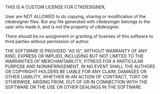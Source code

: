THIS IS A CUSTOM LICENSE FOR CTKDESIGNER,

User are NOT ALLOWED to do copying, sharing or modification of the ctkdesigner files. 
But any file generated with ctkdesinger belongs to the user who made it, and is not the property of ctkdesigner.

There should be no assignment or granting of licenses of this software to third parties without permission of author.

THE SOFTWARE IS PROVIDED "AS IS", WITHOUT WARRANTY OF ANY KIND, EXPRESS OR
IMPLIED, INCLUDING BUT NOT LIMITED TO THE WARRANTIES OF MERCHANTABILITY,
FITNESS FOR A PARTICULAR PURPOSE AND NONINFRINGEMENT. IN NO EVENT SHALL THE
AUTHORS OR COPYRIGHT HOLDERS BE LIABLE FOR ANY CLAIM, DAMAGES OR OTHER
LIABILITY, WHETHER IN AN ACTION OF CONTRACT, TORT OR OTHERWISE, ARISING FROM,
OUT OF OR IN CONNECTION WITH THE SOFTWARE OR THE USE OR OTHER DEALINGS IN THE
SOFTWARE.
